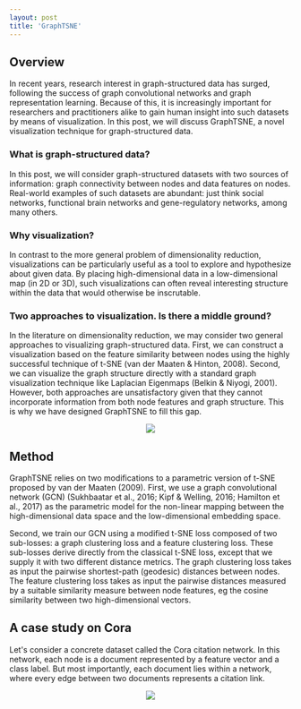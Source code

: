 ```yaml
---
layout: post
title: 'GraphTSNE'
---
```

## Overview
In recent years, research interest in graph-structured data has surged, following the success of graph convolutional networks and graph representation learning. Because of this, it is increasingly important for researchers and practitioners alike to gain human insight into such datasets by means of visualization. In this post, we will discuss GraphTSNE, a novel visualization technique for graph-structured data. 

### What is graph-structured data?
In this post, we will consider graph-structured datasets with two sources of information: graph connectivity between nodes and data features on nodes. Real-world examples of such datasets are abundant: just think social networks, functional brain networks and gene-regulatory networks, among many others. 

### Why visualization?
In contrast to the more general problem of dimensionality reduction, visualizations can be particularly useful as a tool to explore and hypothesize about given data. By placing high-dimensional data in a low-dimensional map (in 2D or 3D), such visualizations can often reveal interesting structure within the data that would otherwise be inscrutable. 

### Two approaches to visualization. Is there a middle ground?
In the literature on dimensionality reduction, we may consider two general approaches to visualizing graph-structured data. First, we can construct a visualization based on the feature similarity between nodes using the highly successful technique of t-SNE (van der Maaten & Hinton, 2008). Second, we can visualize the graph structure directly with a standard graph visualization technique like Laplacian Eigenmaps (Belkin & Niyogi, 2001). However, both approaches are unsatisfactory given that they cannot incorporate information from both node features and graph structure. This is why we have designed GraphTSNE to fill this gap. 
<center>
<img src="{{ site.baseurl }}/public/graphtsne/spectrum.png">
</center>

## Method
GraphTSNE relies on two modifications to a parametric version of t-SNE proposed by van der Maaten (2009). First, we use a graph convolutional network (GCN) (Sukhbaatar et al., 2016; Kipf & Welling, 2016; Hamilton et al., 2017) as the parametric model for the non-linear mapping between the high-dimensional data space and the low-dimensional embedding space. 

Second, we train our GCN using a modified t-SNE loss composed of two sub-losses: a graph clustering loss and a feature clustering loss. These sub-losses derive directly from the classical t-SNE loss, except that we supply it with two different distance metrics. The graph clustering loss takes as input the pairwise shortest-path (geodesic) distances between nodes. The feature clustering loss takes as input the pairwise distances measured by a suitable similarity measure between node features, eg the cosine similarity between two high-dimensional vectors. 

## A case study on Cora 
Let's consider a concrete dataset called the Cora citation network. In this network, each node is a document represented by a feature vector and a class label. But most importantly, each document lies within a network, where every edge between two documents represents a citation link. 
<center>
<img src="{{ site.baseurl }}/public/graphtsne/plots.png">
</center>
